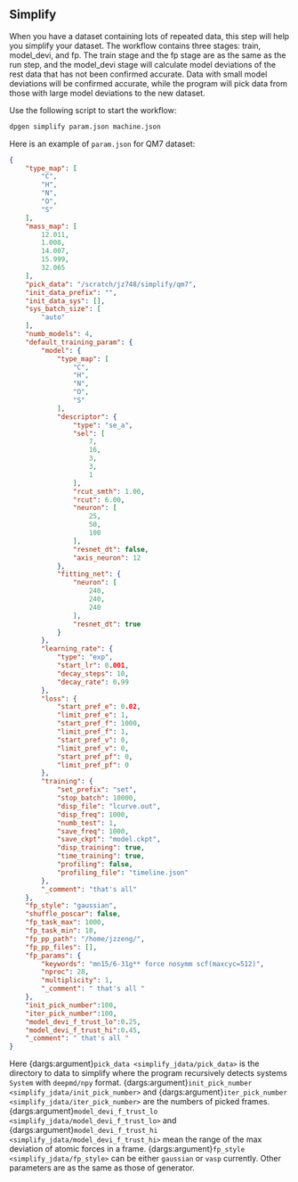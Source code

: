 ## Simplify
When you have a dataset containing lots of repeated data, this step will help you simplify your dataset. The workflow contains three stages: train, model_devi, and fp. The train stage and the fp stage are as the same as the run step, and the model_devi stage will calculate model deviations of the rest data that has not been confirmed accurate. Data with small model deviations will be confirmed accurate, while the program will pick data from those with large model deviations to the new dataset.

Use the following script to start the workflow:
```bash
dpgen simplify param.json machine.json
```

Here is an example of `param.json` for QM7 dataset:
```json
{
    "type_map": [
        "C",
        "H",
        "N",
        "O",
        "S"
    ],
    "mass_map": [
        12.011,
        1.008,
        14.007,
        15.999,
        32.065
    ],
    "pick_data": "/scratch/jz748/simplify/qm7",
    "init_data_prefix": "",
    "init_data_sys": [],
    "sys_batch_size": [
        "auto"
    ],
    "numb_models": 4,
    "default_training_param": {
        "model": {
            "type_map": [
                "C",
                "H",
                "N",
                "O",
                "S"
            ],
            "descriptor": {
                "type": "se_a",
                "sel": [
                    7,
                    16,
                    3,
                    3,
                    1
                ],
                "rcut_smth": 1.00,
                "rcut": 6.00,
                "neuron": [
                    25,
                    50,
                    100
                ],
                "resnet_dt": false,
                "axis_neuron": 12
            },
            "fitting_net": {
                "neuron": [
                    240,
                    240,
                    240
                ],
                "resnet_dt": true
            }
        },
        "learning_rate": {
            "type": "exp",
            "start_lr": 0.001,
            "decay_steps": 10,
            "decay_rate": 0.99
        },
        "loss": {
            "start_pref_e": 0.02,
            "limit_pref_e": 1,
            "start_pref_f": 1000,
            "limit_pref_f": 1,
            "start_pref_v": 0,
            "limit_pref_v": 0,
            "start_pref_pf": 0,
            "limit_pref_pf": 0
        },
        "training": {
            "set_prefix": "set",
            "stop_batch": 10000,
            "disp_file": "lcurve.out",
            "disp_freq": 1000,
            "numb_test": 1,
            "save_freq": 1000,
            "save_ckpt": "model.ckpt",
            "disp_training": true,
            "time_training": true,
            "profiling": false,
            "profiling_file": "timeline.json"
        },
        "_comment": "that's all"
    },
    "fp_style": "gaussian",
    "shuffle_poscar": false,
    "fp_task_max": 1000,
    "fp_task_min": 10,
    "fp_pp_path": "/home/jzzeng/",
    "fp_pp_files": [],
    "fp_params": {
        "keywords": "mn15/6-31g** force nosymm scf(maxcyc=512)",
        "nproc": 28,
        "multiplicity": 1,
        "_comment": " that's all "
    },
    "init_pick_number":100,
    "iter_pick_number":100,
    "model_devi_f_trust_lo":0.25,
    "model_devi_f_trust_hi":0.45,
    "_comment": " that's all "
}
```

Here {dargs:argument}`pick_data <simplify_jdata/pick_data>` is the directory to data to simplify where the program recursively detects systems `System` with `deepmd/npy` format. {dargs:argument}`init_pick_number <simplify_jdata/init_pick_number>` and {dargs:argument}`iter_pick_number <simplify_jdata/iter_pick_number>` are the numbers of picked frames. {dargs:argument}`model_devi_f_trust_lo <simplify_jdata/model_devi_f_trust_lo>` and {dargs:argument}`model_devi_f_trust_hi <simplify_jdata/model_devi_f_trust_hi>` mean the range of the max deviation of atomic forces in a frame. {dargs:argument}`fp_style <simplify_jdata/fp_style>` can be either `gaussian` or `vasp` currently. Other parameters are as the same as those of generator.

